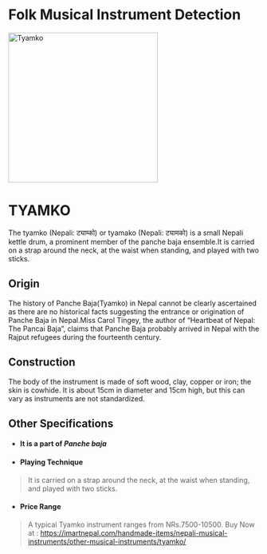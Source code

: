 # Folk Musical Instrument Detection

<img src="https://images.metmuseum.org/CRDImages/mi/original/C4609%201986.352.3%20view2.jpg" alt="Tyamko" width="300"/>

<!-- ![Tyamko](https://images.metmuseum.org/CRDImages/mi/original/C4609%201986.352.3%20view2.jpg) -->
# TYAMKO

The tyamko (Nepali: ट्याम्को) or tyamako (Nepali: ट्यामको) is a small Nepali kettle drum, a prominent member of the panche baja ensemble.It is carried on a strap around the neck, at the waist when standing, and played with two sticks.

## Origin

The history of Panche Baja(Tyamko) in Nepal cannot be clearly ascertained as there are no historical facts suggesting the entrance or origination of Panche Baja in Nepal.Miss Carol Tingey, the author of “Heartbeat of Nepal: The Pancai Baja”, claims that Panche Baja probably arrived in Nepal with the Rajput refugees during the fourteenth century.

## Construction

The body of the instrument is made of soft wood, clay, copper or iron; the skin is cowhide. It is about 15cm in diameter and 15cm high, but this can vary as instruments are not standardized.

## Other Specifications

- #### It is a part of *Panche baja*
- #### Playing Technique
> It is carried on a strap around the neck, at the waist when standing, and played with two sticks.
- #### Price Range 
> A typical Tyamko instrument ranges from NRs.7500-10500.
> Buy Now at : https://imartnepal.com/handmade-items/nepali-musical-instruments/other-musical-instruments/tyamko/
